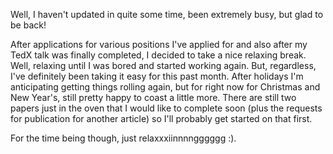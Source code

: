 Well, I haven't updated in quite some time, been extremely busy, but glad to be back! 

After applications for various positions I've applied for and also after my TedX talk was finally completed, I decided to take
a nice relaxing break. Well, relaxing until I was bored and started working again. But, regardless, I've definitely been taking
it easy for this past month. After holidays I'm anticipating getting things rolling again, but for right now for Christmas and
New Year's, still pretty happy to coast a little more. There are still two papers just in the oven that I would like to
complete soon (plus the requests for publication for another article) so I'll probably get started on that first.

For the time being though, just relaxxxiinnnngggggg :).

